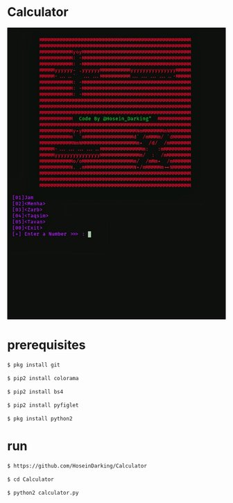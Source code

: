 # Calculator

<img src="PicsArt_01-22-01.28.11.jpg">

# prerequisites

`$ pkg install git`

`$ pip2 install colorama`

`$ pip2 install bs4`

`$ pip2 install pyfiglet`

`$ pkg install python2`

# run
`$ https://github.com/HoseinDarking/Calculator`

`$ cd Calculator`

`$ python2 calculator.py`
